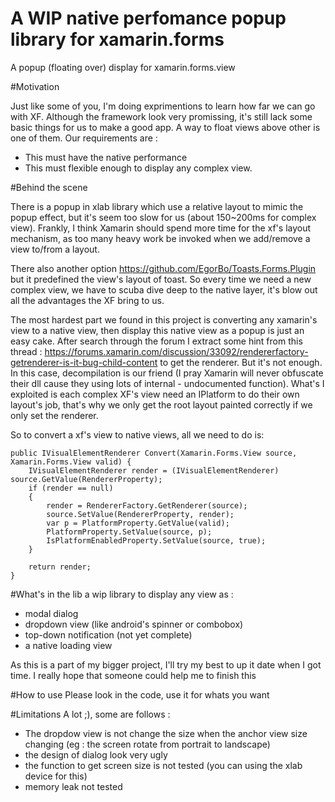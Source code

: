 # A WIP native perfomance popup library for xamarin.forms
A popup (floating over) display for xamarin.forms.view

#Motivation

Just like some of you, I'm doing exprimentions to learn how far we can go with XF. Although the framework look very promissing, it's still lack some basic things for us to make a good app.  A way to float views above other is one of them. Our requirements are : 
  + This must have the native performance 
  + This must flexible enough to display any complex view.

#Behind the scene

There is a popup in xlab library which use a relative layout to mimic the popup effect, but it's seem too slow for us (about 150~200ms for complex view). Frankly, I think Xamarin should spend more time for the xf's layout mechanism, as too many heavy work be invoked when we add/remove a view to/from a layout. 

There also another option https://github.com/EgorBo/Toasts.Forms.Plugin but it predefined the view's layout of toast. So every time we need a new complex view, we have to scuba dive deep to the native layer, it's blow out all the advantages the XF bring to us.

The most hardest part we found in this project is converting any xamarin's view to a native view, then display this native view as a popup is just an easy cake. After search through the forum I extract some hint from this thread : https://forums.xamarin.com/discussion/33092/rendererfactory-getrenderer-is-it-bug-child-content to get the renderer. But it's not enough. In this case, decompilation is our friend (I pray Xamarin will never obfuscate their dll cause they using lots of internal - undocumented function). What's I exploited is each complex XF's view need an IPlatform to do their own layout's job, that's why we only get the root layout painted correctly if we only set the renderer. 

So to convert a xf's view to native views, all we need to do is: 
  ```
  public IVisualElementRenderer Convert(Xamarin.Forms.View source, Xamarin.Forms.View valid) {
      IVisualElementRenderer render = (IVisualElementRenderer) source.GetValue(RendererProperty);
      if (render == null)
      {
          render = RendererFactory.GetRenderer(source);
          source.SetValue(RendererProperty, render);
          var p = PlatformProperty.GetValue(valid);
          PlatformProperty.SetValue(source, p);
          IsPlatformEnabledProperty.SetValue(source, true);
      }
      
      return render;
  }
  ```
#What's in the lib
a wip library to display any view as : 
  + modal dialog
  + dropdown view (like android's spinner or combobox)
  + top-down notification (not yet complete)
  + a native loading view

As this is a part of my bigger project, I'll try my best to up it date when I got time. I really hope that someone could help me to finish this

#How to use
Please look in the code, use it for whats you want

#Limitations
A lot ;), some are follows : 
  + The dropdow view is not change the size when the anchor view size changing (eg : the screen rotate from portrait to landscape)
  + the design of dialog look very ugly
  + the function to get screen size is not tested (you can using the xlab device for this)
  + memory leak not tested
